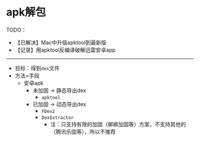 # apk解包

TODO：

* 【已解决】Mac中升级apktool到最新版
* 【记录】用apktool反编译破解迅雷安卓app

---

* 目标：得到`dex`文件
* 方法=手段
  * 安卓apk
    * 未加固 -> 静态导出dex
      * `apktool`
    * 已加固 -> 动态导出dex
      * `FDex2`
      * `DexExtractor`
        * 注：只支持有限的加固（梆梆加固等）方案，不支持其他的（腾讯乐固等），所以不推荐
